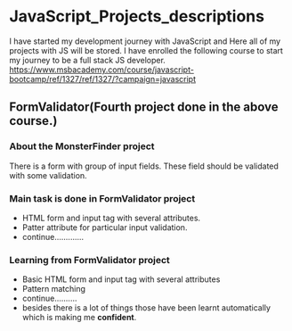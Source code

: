 # JavaScript_Projects_descriptions
I have started my development journey with JavaScript and Here all of my projects with JS will be stored.
I have enrolled the following course to start my journey to be a full stack JS developer.
https://www.msbacademy.com/course/javascript-bootcamp/ref/1327/ref/1327/?campaign=javascript

## FormValidator(Fourth project done in the above course.)
### About the MonsterFinder project
  There is a form with group of input fields. These field should be validated with some validation.
  
### Main task is done in FormValidator project
- HTML form and input tag with several attributes.
- Patter attribute for particular input validation.
- continue.............

### Learning from FormValidator project
- Basic HTML form and input tag with several attributes
- Pattern matching
- continue..........
- besides there is a lot of things those have been learnt automatically which is making me **confident**.